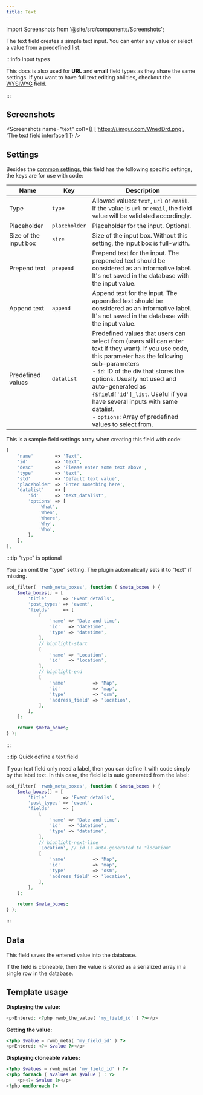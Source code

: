 ```yaml
---
title: Text
---
```


import Screenshots from '@site/src/components/Screenshots';

The text field creates a simple text input. You can enter any value or select a value from a predefined list.

:::info Input types

This docs is also used for **URL** and **email** field types as they share the same settings. If you want to have full text editing abilities, checkout the [WYSIWYG](/fields/wysiwyg/) field.

:::

## Screenshots

<Screenshots name="text" col1={[
    ['https://i.imgur.com/WnedDrd.png', 'The text field interface']
]} />

## Settings

Besides the [common settings](/field-settings/), this field has the following specific settings, the keys are for use with code:

Name | Key | Description
--- | --- | ---
Type | `type` | Allowed values: `text`, `url` or `email`. If the value is `url` or `email`, the field value will be validated accordingly.
Placeholder | `placeholder` | Placeholder for the input. Optional.
Size of the input box | `size` | Size of the input box. Without this setting, the input box is full-width.
Prepend text | `prepend`|Prepend text for the input. The prepended text should be considered as an informative label. It's not saved in the database with the input value.
Append text | `append`|Append text for the input. The appended text should be considered as an informative label. It's not saved in the database with the input value.
Predefined values | `datalist` | Predefined values that users can select from (users still can enter text if they want). If you use code, this parameter has the following sub-parameters<br />- `id`: ID of the div that stores the options. Usually not used and auto-generated as `{$field['id']_list`. Useful if you have several inputs with same datalist.<br />- `options`: Array of predefined values to select from.

This is a sample field settings array when creating this field with code:

```php
[
    'name'        => 'Text',
    'id'          => 'text',
    'desc'        => 'Please enter some text above',
    'type'        => 'text',
    'std'         => 'Default text value',
    'placeholder' => 'Enter something here',
    'datalist'    => [
        'id'      => 'text_datalist',
        'options' => [
            'What',
            'When',
            'Where',
            'Why',
            'Who',
        ],
    ],
],
```

:::tip "type" is optional

You can omit the "type" setting. The plugin automatically sets it to "text" if missing.

```php
add_filter( 'rwmb_meta_boxes', function ( $meta_boxes ) {
    $meta_boxes[] = [
        'title'      => 'Event details',
        'post_types' => 'event',
        'fields'     => [
            [
                'name' => 'Date and time',
                'id'   => 'datetime',
                'type' => 'datetime',
            ],
            // highlight-start
            [
                'name' => 'Location',
                'id'   => 'location',
            ],
            // highlight-end
            [
                'name'          => 'Map',
                'id'            => 'map',
                'type'          => 'osm',
                'address_field' => 'location',
            ],
        ],
    ];

    return $meta_boxes;
} );
```

:::

:::tip Quick define a text field

If your text field only need a label, then you can define it with code simply by the label text. In this case, the field id is auto generated from the label:

```php
add_filter( 'rwmb_meta_boxes', function ( $meta_boxes ) {
    $meta_boxes[] = [
        'title'      => 'Event details',
        'post_types' => 'event',
        'fields'     => [
            [
                'name' => 'Date and time',
                'id'   => 'datetime',
                'type' => 'datetime',
            ],
            // highlight-next-line
            'Location', // id is auto-generated to "location"
            [
                'name'          => 'Map',
                'id'            => 'map',
                'type'          => 'osm',
                'address_field' => 'location',
            ],
        ],
    ];

    return $meta_boxes;
} );
```

:::

## Data

This field saves the entered value into the database.

If the field is cloneable, then the value is stored as a serialized array in a single row in the database.

## Template usage

**Displaying the value:**

```php
<p>Entered: <?php rwmb_the_value( 'my_field_id' ) ?></p>
```

**Getting the value:**

```php
<?php $value = rwmb_meta( 'my_field_id' ) ?>
<p>Entered: <?= $value ?></p>
```

**Displaying cloneable values:**

```php
<?php $values = rwmb_meta( 'my_field_id' ) ?>
<?php foreach ( $values as $value ) : ?>
    <p><?= $value ?></p>
<?php endforeach ?>
```
